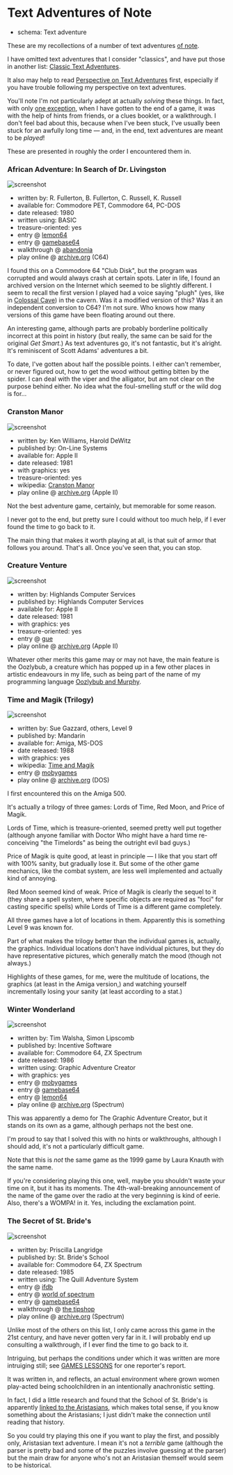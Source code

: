 Text Adventures of Note
=======================

*   schema: Text adventure

These are my recollections of a number of text adventures
[of note](A%20Note%20on%20Items%20of%20Note.md).

I have omitted text adventures that I consider "classics",
and have put those in another list: [Classic Text Adventures](Classic%20Text%20Adventures.md).

It also may help to read
[Perspective on Text Adventures](Perspective%20on%20Text%20Adventures.md) first,
especially if you have trouble following my perspective on text adventures.

You'll note I'm not particularly adept at actually *solving* these things.
In fact, with only [one exception](#winter-wonderland), when I have gotten to the end of a game,
it was with the help of hints from friends, or a clues booklet, or a walkthrough.
I don't feel bad about this, because when I've been stuck, I've usually been stuck
for an awfully long time — and, in the end, text adventures are meant to be *played*!

These are presented in roughly the order I encountered them in.

### African Adventure: In Search of Dr. Livingston

![screenshot](https://static.catseye.tc/archive/www.lemon64.com/games%252Fscreenshots%252Ffull%252Fa%252Fafrican_adventure_01.gif)

*   written by: R. Fullerton, B. Fullerton, C. Russell, K. Russell
*   available for: Commodore PET, Commodore 64, PC-DOS
*   date released: 1980
*   written using: BASIC
*   treasure-oriented: yes
*   entry @ [lemon64](http://www.lemon64.com/?game_id=4076)
*   entry @ [gamebase64](http://www.gb64.com/game.php?id=20259)
*   walkthrough @ [abandonia](http://www.abandonia.com/en/games/842/African+Adventure.html)
*   play online @ [archive.org](https://archive.org/details/African_Adventure_or_in_Search_of_Dr._Livingstone_1980_Softside) (C64)

I found this on a Commodore 64 "Club Disk", but the program was corrupted
and would always crash at certain spots.  Later in life, I found an archived
version on the Internet which seemed to be slightly different.  I seem to recall
the first version I played had a voice saying "plugh" (yes, like in
[Colossal Cave](../Classic%20Text%20Adventures.md#colossal-cave))
in the cavern.  Was it a modified version of this?  Was it an independent
conversion to C64?  I'm not sure.  Who knows how many versions of this
game have been floating around out there.

An interesting game, although parts are probably borderline
politically incorrect at this point in history (but really, the same can be
said for the original *Get Smart*.)  As text adventures go, it's not fantastic,
but it's alright.  It's reminiscent of Scott Adams' adventures a bit.

To date, I've gotten about half the possible
points.  I either can't remember, or never figured out, how to get the wood
without getting bitten by the spider.  I can deal with the viper and the
alligator, but am not clear on the purpose behind either.  No idea what the
foul-smelling stuff or the wild dog is for...

### Cranston Manor

![screenshot](https://static.catseye.tc/archive/ia902504.us.archive.org/22%252Fitems%252Fa2_Cranston_Manor_1981_On_Line_Systems_cr_Black_Bag%252Fscreenshot_03.jpg)

*   written by: Ken Williams, Harold DeWitz
*   published by: On-Line Systems
*   available for: Apple II
*   date released: 1981
*   with graphics: yes
*   treasure-oriented: yes
*   wikipedia: [Cranston Manor](https://en.wikipedia.org/wiki/Cranston_Manor)
*   play online @ [archive.org](https://archive.org/details/a2_Cranston_Manor_1981_On_Line_Systems_cr_Black_Bag) (Apple II)

Not the best adventure game, certainly, but memorable for some reason.

I never got to the end, but pretty sure I could without too much help, if I ever
found the time to go back to it.

The main thing that makes it worth playing at all, is
that suit of armor that follows you around.
That's all.  Once you've seen that, you can stop.

### Creature Venture

![screenshot](https://static.catseye.tc/archive/gue.cgwmuseum.org/galleries%252Fscreenshots%252Fthumbs%252Fcreature_venture2s.gif)

*   written by: Highlands Computer Services
*   published by: Highlands Computer Services
*   available for: Apple II
*   date released: 1981
*   with graphics: yes
*   treasure-oriented: yes
*   entry @ [gue](http://gue.cgwmuseum.org/galleries/index.php?pub=5&item=25&id=2&key=0)
*   play online @ [archive.org](https://archive.org/details/a2_Creature_Venture_1981_Highland_Computer_Services) (Apple II)

Whatever other merits this game may or may not have, the main feature
is the Oozlybub, a creature which has popped up in a few other places
in artistic endeavours in my life, such as being part of the name of my
programming language [Oozlybub and Murphy](http://catseye.tc/node/Oozlybub_and_Murphy).

### Time and Magik (Trilogy)

![screenshot](https://static.catseye.tc/archive/www.mobygames.com/images%252Fshots%252Fl%252F242826-time-and-magik-the-trilogy-dos-screenshot-price-of-magik-corridor.png)

*   written by: Sue Gazzard, others, Level 9
*   published by: Mandarin
*   available for: Amiga, MS-DOS
*   date released: 1988
*   with graphics: yes
*   wikipedia: [Time and Magik](https://en.wikipedia.org/wiki/Time_and_Magik)
*   entry @ [mobygames](http://www.mobygames.com/game/dos/time-and-magik-the-trilogy)
*   play online @ [archive.org](https://archive.org/details/msdos_Time_and_Magik_Trilogy_1983) (DOS)

I first encountered this on the Amiga 500.

It's actually a trilogy of three games: Lords of Time, Red Moon, and
Price of Magik.

Lords of Time, which is treasure-oriented, seemed pretty well put together
(although anyone familiar with Doctor Who might have a hard time re-conceiving
"the Timelords" as being the outright evil bad guys.)

Price of Magik is quite good, at least in principle — I like that you
start off with 100% sanity, but gradually lose it.  But some of the other
game mechanics, like the combat system, are less well implemented and
actually kind of annoying.

Red Moon seemed kind of weak.  Price of Magik is clearly the sequel to
it (they share a spell system, where specific objects are required as
"foci" for casting specific spells) while Lords of Time is a different game
completely.

All three games have a lot of locations in them.  Apparently this is something
Level 9 was known for.

Part of what makes the trilogy better than the individual games is,
actually, the graphics.  Individual locations don't have individual
pictures, but they do have representative pictures, which generally
match the mood (though not always.)

Highlights of these games, for me, were the multitude of locations, the graphics
(at least in the Amiga version,) and watching yourself incrementally losing
your sanity (at least according to a stat.)

### Winter Wonderland

![screenshot](https://static.catseye.tc/archive/www.lemon64.com/games%252Fscreenshots%252Ffull%252Fw%252Fwinter_wonderland_01.gif)

*   written by: Tim Walsha, Simon Lipscomb
*   published by: Incentive Software
*   available for: Commodore 64, ZX Spectrum
*   date released: 1986
*   written using: Graphic Adventure Creator
*   with graphics: yes
*   entry @ [mobygames](http://www.mobygames.com/game/winter-wonderland)
*   entry @ [gamebase64](http://www.gb64.com/game.php?id=8624&d=18)
*   entry @ [lemon64](http://www.lemon64.com/?game_id=2866)
*   play online @ [archive.org](https://archive.org/details/zx_Winter_Wonderland_1986_Incentive_Software_a) (Spectrum)

This was apparently a demo for The Graphic Adventure Creator,
but it stands on its own as a game, although perhaps not the best one.

I'm proud to say that I solved this with no hints or walkthroughs, although
I should add, it's not a particularly difficult game.

Note that this is *not* the same game as the 1999 game by Laura Knauth
with the same name.

If you're considering playing this one, well, maybe you shouldn't waste your time on
it, but it has its moments.  The 4th-wall-breaking announcement of the name
of the game over the radio at the very beginning is kind of eerie.  Also,
there's a WOMPA! in it.  Yes, including the exclamation point.

### The Secret of St. Bride's

![screenshot](https://static.catseye.tc/archive/www.worldofspectrum.org/pub%252Fsinclair%252Fscreens%252Fin-game%252Fs%252FSecretOfSt.BridesThe.gif)

*   written by: Priscilla Langridge
*   published by: St. Bride's School
*   available for: Commodore 64, ZX Spectrum
*   date released: 1985
*   written using: The Quill Adventure System
*   entry @ [ifdb](http://ifdb.tads.org/viewgame?id=0vn91xdqo9yeso8u)
*   entry @ [world of spectrum](http://www.worldofspectrum.org/infoseekid.cgi?id=0006951)
*   entry @ [gamebase64](http://www.gb64.com/game.php?id=9845&d=18)
*   walkthrough @ [the tipshop](http://www.the-tipshop.co.uk/cgi-bin/info.pl?wosid=0006951)
*   play online @ [archive.org](https://archive.org/details/zx_Secret_of_St._Brides_The_1985_St._Brides_School_a) (Spectrum)

Unlike most of the others on this list, I only came across this game in the
21st century, and have never gotten very far in it.  I will probably end up
consulting a walkthrough, if I ever find the time to go back to it.

Intriguing, but perhaps the conditions under which it was written are
more intruiging still; see [GAMES LESSONS](http://www.crashonline.org.uk/26/stbrides.htm)
for one reporter's report.

It was written in, and reflects, an actual environment where grown women
play-acted being schoolchildren in an intentionally anachronistic setting.

In fact, I did a little research and found that the School of St. Bride's is
apparently [linked to the Aristasians](http://www.aristasia.net/history.html),
which makes total sense, if you know something about the Aristasians;
I just didn't make the connection until reading that history.

So you could try playing this one if you want to play the first,
and possibly only, Aristasian text adventure.
I mean it's not a *terrible* game (although the parser is pretty bad and
some of the puzzles involve guessing at the parser) but the main draw
for anyone who's not an Aristasian themself would seem to be historical.
